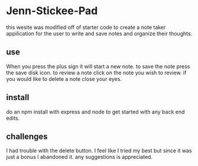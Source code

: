 # Jenn-Stickee-Pad

this wesite was modified off of starter code to create a note taker appilication for the user to write and save notes and organize their thoughts.

## use

When you press the plus sign it will start a new note. to save the note press the save disk icon. to review a note click on the note you wish to review. if you would like to delete a note close your eyes.

## install

do an npm install with express and node to get started with any back end edits.

## challenges

I had trouble with the delete button. I feel like I tried my best but since it was just a bonus I abandoned it. any suggestions is appreciated. 

